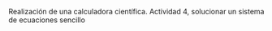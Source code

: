 Realización de una calculadora científica. 
Actividad 4, solucionar un sistema de ecuaciones sencillo
